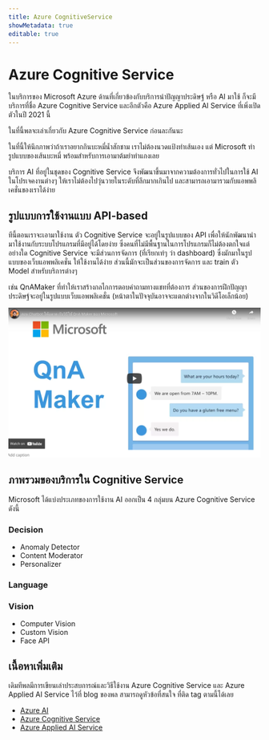 ```yaml
---
title: Azure CognitiveService
showMetadata: true
editable: true
---
```


# Azure Cognitive Service

ในบริการของ Microsoft Azure ด้านที่เกี่ยวข้องกับบริการนำปัญญาประดิษฐ์ หรือ AI มาใช้ ก็จะมีบริการที่ชื่อ Azure Cognitive Service และอีกตัวคือ Azure Applied AI Service ที่เพิ่งเปิดตัวในปี 2021 นี้

ในที่นี้พลจะเล่าเกี่ยวกับ Azure Cognitive Service ก่อนละกันนะ

ในที่นี้ให้นึกภาพว่าถ้าเราอยากกินบะหมี่น้ำสักชาม เราไม่ต้องนวดแป้งทำเส้นเอง แต่ Microsoft ทำรูปแบบของเส้นบะหมี่ พร้อมสำหรับการเอามาต้มยำทำแกงเลย

บริการ AI ที่อยู่ในชุดของ Cognitive Service จึงพัฒนาขึ้นมาจากความต้องการทั่วไปในการใช้ AI ในโปรเจคงานต่างๆ ให้เราไม่ต้องไปวุ่นวายในระดับที่ลึกมากเกินไป และสามารถเอามารวมกับแอพพลิเคชั่นของเราได้ง่าย

## รูปแบบการใช้งานแบบ API-based

ทีนี้ตอนเราจะเอามาใช้งาน ตัว Cognitive Service จะอยู่ในรูปแบบของ API เพื่อให้นักพัฒนานำมาใช้งานกับระบบโปรแกรมที่มีอยู่ได้โดยง่าย ซึ่งคนที่ไม่มีพื้นฐานในการโปรแกรมก็ไม่ต้องตกใจแต่อย่างใด Cognitive Service จะมีส่วนการจัดการ (ที่เรียกเท่ๆ ว่า dashboard) ซึ่งมักมาในรูปแบบของเว็บแอพพลิเคชั่น ให้ใช้งานได้ง่าย ส่วนนี้มักจะเป็นส่วนของการจัดการ และ train ตัว Model สำหรับบริการต่างๆ

เช่น QnAMaker ที่ทำให้เราสร้างกลไกการตอบคำถามทางแชทที่ต้องการ ส่วนของการฝึกปัญญาประดิษฐ์จะอยู่ในรูปแบบเว็บแอพพลิเคชั่น (หน้าตาในปัจจุบันอาจจะแตกต่างจากในวิดีโอเล็กน้อย)

[![Azure QnA Maker](azure-cognitive-services/images/qna-maker-cover.png)](https://www.youtube.com/watch?v=cSz-h4jR6Bw)

## ภาพรวมของบริการใน Cognitive Service

Microsoft ได้แบ่งประเภทของการใช้งาน AI ออกเป็น 4 กลุ่มบน Azure Cognitive Service ดังนี้

### Decision

- Anomaly Detector
- Content Moderator
- Personalizer

### Language


### Vision

- Computer Vision
- Custom Vision
- Face API

## เนื้อหาเพิ่มเติม

เดิมทีพลมีการเขียนเล่าประสบการณ์และวิธีใช้งาน Azure Cognitive Service และ Azure Applied AI Service ไว้ที่ blog ของพล สามารถดูหัวข้อที่สนใจ ที่ติด tag ตามนี้ได้เลย

- [Azure AI](https://nextflow.in.th/tag/azure-ai/)
- [Azure Cognitive Service](https://nextflow.in.th/2020/azure-content-moderator-with-thai-language/)
- [Azure Applied AI Service](https://nextflow.in.th/tag/azure-applied-ai/)

